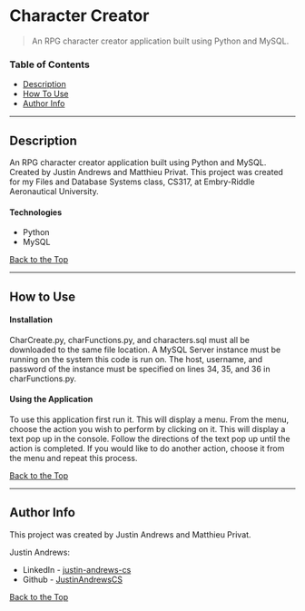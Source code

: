 # Character Creator

> An RPG character creator application built using Python and MySQL.

### Table of Contents

- [Description](#description)
- [How To Use](#how-to-use)
- [Author Info](#author-info)

---

## Description

An RPG character creator application built using Python and MySQL. Created by Justin Andrews and Matthieu Privat.
This project was created for my Files and Database Systems class, CS317, at Embry-Riddle Aeronautical University.

#### Technologies
- Python
- MySQL

[Back to the Top](#Character-Creator)

---

## How to Use

#### Installation

CharCreate.py, charFunctions.py, and characters.sql must all be downloaded to the same file location.
A MySQL Server instance must be running on the system this code is run on.
The host, username, and password of the instance must be specified on lines 34, 35, and 36 in charFunctions.py.

#### Using the Application

To use this application first run it. This will display a menu. From the menu, choose the action you wish to perform by clicking on it.
This will display a text pop up in the console. Follow the directions of the text pop up until the action is completed.
If you would like to do another action, choose it from the menu and repeat this process.

[Back to the Top](#Character-Creator)

---

## Author Info

This project was created by Justin Andrews and Matthieu Privat.

Justin Andrews:
- LinkedIn - [justin-andrews-cs](https://www.linkedin.com/in/justin-andrews-cs/)
- Github - [JustinAndrewsCS](https://github.com/JustinAndrewsCS)

[Back to the Top](#Character-Creator)
